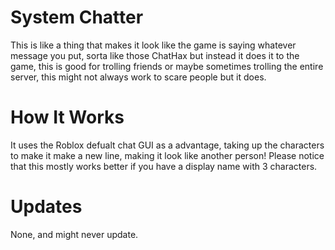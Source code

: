 # System Chatter
This is like a thing that makes it look like the game is saying whatever message you put, sorta like those ChatHax but instead it does it to the game, this is good for trolling friends
or maybe sometimes trolling the entire server, this might not always work to scare people but it does.

# How It Works
It uses the Roblox defualt chat GUI as a advantage, taking up the characters to make it make a new line, making it look like another person! Please notice that this mostly works better if you have a display name with 3 characters.

# Updates
None, and might never update.
